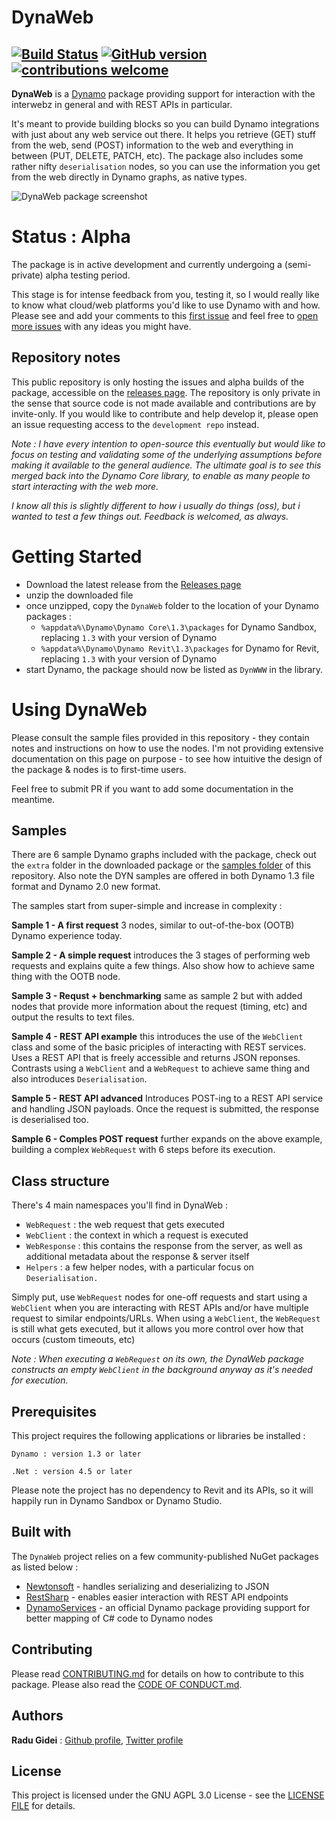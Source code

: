 # DynaWeb
[![Build Status](https://travis-ci.org/radumg/DynWWW.svg?branch=master)](https://travis-ci.org/radumg/DynWWW) [![GitHub version](https://badge.fury.io/gh/radumg%2FDynaWeb.svg)](https://badge.fury.io/gh/radumg%2FDynaWeb) [![contributions welcome](https://img.shields.io/badge/contributions-welcome-brightgreen.svg?style=flat)](https://github.com/radumg/DynaWeb/blob/master/CONTRIBUTING.md)
---
__DynaWeb__ is a [Dynamo](http://www.dynamobim.org) package providing support for interaction with the interwebz in general and with REST APIs in particular.

It's meant to provide building blocks so you can build Dynamo integrations with just about any web service out there. It helps you retrieve (GET) stuff from the web, send (POST) information to the web and everything in between (PUT, DELETE, PATCH, etc). The package also includes some rather nifty `deserialisation` nodes, so you can use the information you get from the web directly in Dynamo graphs, as native types.

![DynaWeb package screenshot](https://raw.githubusercontent.com/radumg/DynaWeb/master/samples/DynaWeb.png)

# Status : Alpha
The package is in active development and currently undergoing a (semi-private) alpha testing period. 

This stage is for intense feedback from you, testing it, so I would really like to know what cloud/web platforms you'd like to use Dynamo with and how.
Please see and add your comments to this [first issue](https://github.com/radumg/DynaWeb/issues/1) and feel free to [open more issues](https://github.com/radumg/DynaWeb/issues/new) with any ideas you might have. 

## Repository notes
This public repository is only hosting the issues and alpha builds of the package, accessible on the [releases page](https://github.com/radumg/DynaWeb/releases).
The repository is only private in the sense that source code is not made available and contributions are by invite-only. If you would like to contribute and help develop it, please open an issue requesting access to the `development repo` instead.

*Note : I have every intention to open-source this eventually but would like to focus on testing and validating some of the underlying assumptions before making it available to the general audience. The ultimate goal is to see this merged back into the Dynamo Core library, to enable as many people to start interacting with the web more.*

*I know all this is slightly different to how i usually do things (oss), but i wanted to test a few things out. Feedback is welcomed, as always.*


# Getting Started

- Download the latest release from the [Releases page](https://github.com/radumg/DynaWeb/releases)
- unzip the downloaded file
- once unzipped, copy the `DynaWeb` folder to the location of your Dynamo packages  :
    - `%appdata%\Dynamo\Dynamo Core\1.3\packages` for Dynamo Sandbox, replacing `1.3` with your version of Dynamo
    - `%appdata%\Dynamo\Dynamo Revit\1.3\packages` for Dynamo for Revit, replacing `1.3` with your version of Dynamo
- start Dynamo, the package should now be listed as `DynWWW` in the library.

# Using DynaWeb
Please consult the sample files provided in this repository - they contain notes and instructions on how to use the nodes. I'm not providing extensive documentation on this page on purpose - to see how intuitive the design of the package & nodes is to first-time users.

Feel free to submit PR if you want to add some documentation in the meantime.

## Samples
There are 6 sample Dynamo graphs included with the package, check out the `extra` folder in the downloaded package or the [samples folder](https://github.com/radumg/DynaWeb/tree/master/samples) of this repository. Also note the DYN samples are offered in both Dynamo 1.3 file format and Dynamo 2.0 new format.

The samples start from super-simple and increase in complexity :

__Sample 1 - A first request__
3 nodes, similar to out-of-the-box (OOTB) Dynamo experience today.

__Sample 2 - A simple request__
introduces the 3 stages of performing web requests and explains quite a few things. Also show how to achieve same thing with the OOTB node.

__Sample 3 - Requst + benchmarking__
same as sample 2 but with added nodes that provide more information about the request (timing, etc) and output the results to text files.

__Sample 4 - REST API example__
this introduces the use of the `WebClient` class and some of the basic priciples of interacting with REST services. Uses a REST API that is freely accessible and returns JSON reponses. Contrasts using a `WebClient` and a `WebRequest` to achieve same thing and also introduces `Deserialisation`.

__Sample 5 - REST API advanced__
Introduces POST-ing to a REST API service and handling JSON payloads. Once the request is submitted, the response is deserialised too.

__Sample 6 - Comples POST request__
further expands on the above example, building a complex `WebRequest` with 6 steps before its execution.


## Class structure
There's 4 main namespaces you'll find in DynaWeb : 
- `WebRequest` : the web request that gets executed
- `WebClient` : the context in which a request is executed
- `WebResponse` : this contains the response from the server, as well as additional metadata about the response & server itself 
- `Helpers` : a few helper nodes, with a particular focus on `Deserialisation.`

Simply put, use `WebRequest` nodes for one-off requests and start using a `WebClient` when you are interacting with REST APIs and/or have multiple request to similar endpoints/URLs.
When using a `WebClient`, the `WebRequest` is still what gets executed, but it allows you more control over how that occurs (custom timeouts, etc)

*Note : When executing a `WebRequest` on its own, the DynaWeb package constructs an empty `WebClient` in the background anyway as it's needed for execution.*


## Prerequisites

This project requires the following applications or libraries be installed :

```
Dynamo : version 1.3 or later
```
```
.Net : version 4.5 or later
```

Please note the project has no dependency to Revit and its APIs, so it will happily run in Dynamo Sandbox or Dynamo Studio.


## Built with

The `DynaWeb` project relies on a few community-published NuGet packages as listed below :
* [Newtonsoft](https://www.nuget.org/packages/newtonsoft.json/) - handles serializing and deserializing to JSON
* [RestSharp](https://www.nuget.org/packages/RestSharp/) - enables easier interaction with REST API endpoints
* [DynamoServices](https://www.nuget.org/packages/DynamoVisualProgramming.DynamoServices/2.0.0-beta4066) - an official Dynamo package providing support for better mapping of C# code to Dynamo nodes

## Contributing

Please read [CONTRIBUTING.md](https://github.com/radumg/DynWWW/blob/master/docs/CONTRIBUTING.md) for details on how to contribute to this package. Please also read the [CODE OF CONDUCT.md](https://github.com/radumg/DynWWW/blob/master/docs/CODE_OF_CONDUCT.md).

## Authors

__Radu Gidei__ : [Github profile](https://github.com/radumg), [Twitter profile](https://twitter.com/radugidei)

## License

This project is licensed under the GNU AGPL 3.0 License - see the [LICENSE FILE](https://github.com/radumg/DynWWW/blob/master/LICENSE) for details.
